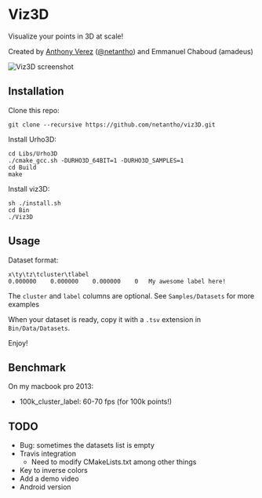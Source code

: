 # Viz3D

Visualize your points in 3D at scale!

Created by [Anthony Verez](http://www.anthony-verez.fr) ([@netantho](http://twitter.com/netantho)) and Emmanuel Chaboud (amadeus)

![Viz3D screenshot](https://raw.githubusercontent.com/netantho/viz3D/master/screenshot.png)

## Installation

Clone this repo:
```
git clone --recursive https://github.com/netantho/viz3D.git
```

Install Urho3D:
```
cd Libs/Urho3D
./cmake_gcc.sh -DURHO3D_64BIT=1 -DURHO3D_SAMPLES=1
cd Build
make
```

Install viz3D:
```
sh ./install.sh
cd Bin
./Viz3D
```

## Usage

Dataset format:

```
x\ty\tz\tcluster\tlabel
0.000000	0.000000	0.000000	0	My awesome label here!
```
The `cluster` and `label` columns are optional.
See `Samples/Datasets` for more examples

When your dataset is ready, copy it with a `.tsv` extension in `Bin/Data/Datasets`.

Enjoy!

## Benchmark

On my macbook pro 2013:
* 100k_cluster_label: 60-70 fps (for 100k points!)

## TODO

* Bug: sometimes the datasets list is empty
* Travis integration
	* Need to modify CMakeLists.txt among other things
* Key to inverse colors
* Add a demo video
* Android version

